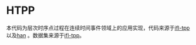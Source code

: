 # HTPP
本代码为层次时序点过程在连续时间事件领域上的应用实现，代码来源于[ifl-tpp](https://github.com/shchur/ifl-tpp) 以及[han](https://github.com/EdGENetworks/attention-networks-for-classification) 。数据集来源于[ifl-tpp](https://github.com/shchur/ifl-tpp)。

